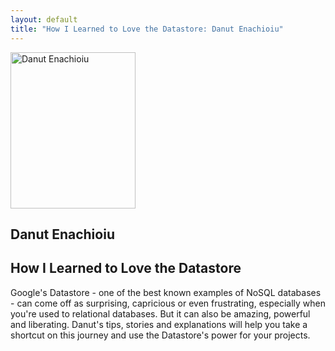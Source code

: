 ```yaml
---
layout: default
title: "How I Learned to Love the Datastore: Danut Enachioiu"
---
```


<section id="speakers" class="row speakers-detail">
  <div class="speaker other span3 nohover">
    <a href="https://plus.google.com/107521513699425693002/posts">
      <img src="/data/imgs/recnici/danut-enachioiu.jpg" width="200" height="250" alt="Danut Enachioiu">
    </a>
    <div class="info">
      <h2>Danut Enachioiu</h2>
    </div>
  </div>
  <div class="span9 talk-info">
    <h1>How I Learned to Love the Datastore</h1>
    <p>Google's Datastore - one of the best known examples of NoSQL databases - can come off as surprising, capricious or even frustrating, especially when you're used to relational databases. But it can also be amazing, powerful and liberating. Danut's tips, stories and explanations will help you take a shortcut on this journey and use the Datastore's power for your projects.</p>
  </div>
</section>